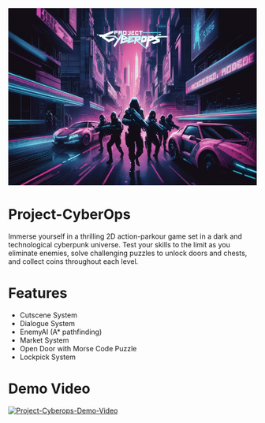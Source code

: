 <div align="center">
  <img src="project-cyberops_banner.jpeg" width="640" height="360" alt="Game_logo">
</div>

# Project-CyberOps
Immerse yourself in a thrilling 2D action-parkour game set in a dark and technological cyberpunk universe. Test your skills to the limit as you eliminate enemies, solve challenging puzzles to unlock doors and chests, and collect coins throughout each level.

# Features
- Cutscene System
- Dialogue System
- EnemyAI (A* pathfinding)
- Market System
- Open Door with Morse Code Puzzle
- Lockpick System

# Demo Video
[![Project-Cyberops-Demo-Video](https://img.youtube.com/vi/pXhB3EYcGZA/0.jpg)](https://www.youtube.com/watch?v=pXhB3EYcGZA)